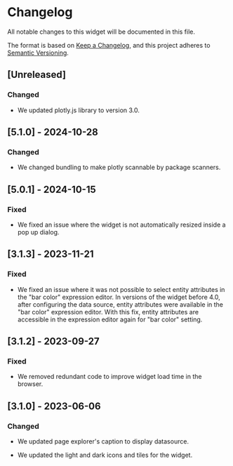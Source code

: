 # Changelog

All notable changes to this widget will be documented in this file.

The format is based on [Keep a Changelog](https://keepachangelog.com/en/1.0.0/), and this project adheres to [Semantic Versioning](https://semver.org/spec/v2.0.0.html).

## [Unreleased]

### Changed

-   We updated plotly.js library to version 3.0.

## [5.1.0] - 2024-10-28

### Changed

-   We changed bundling to make plotly scannable by package scanners.

## [5.0.1] - 2024-10-15

### Fixed

-   We fixed an issue where the widget is not automatically resized inside a pop up dialog.

## [3.1.3] - 2023-11-21

### Fixed

-   We fixed an issue where it was not possible to select entity attributes in the "bar color" expression editor. In versions of the widget before 4.0, after configuring the data source, entity attributes were available in the "bar color" expression editor. With this fix, entity attributes are accessible in the expression editor again for "bar color" setting.

## [3.1.2] - 2023-09-27

### Fixed

-   We removed redundant code to improve widget load time in the browser.

## [3.1.0] - 2023-06-06

### Changed

-   We updated page explorer's caption to display datasource.

-   We updated the light and dark icons and tiles for the widget.
